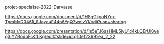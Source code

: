 projet-specialise-2022-Darvasse

https://docs.google.com/document/d/1H8gGhpoNYm-TpmMsD346R_8JoyeuF44n6VqQ7wclvYI/edit?usp=sharing

https://docs.google.com/presentation/d/1s5eTJ6asHML5iyU1d4kLQErUKweg3IYZBodoFcKtLKg/edit#slide=id.g10ef23692ea_2_22
